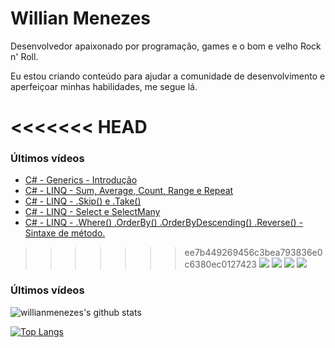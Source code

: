 # Willian Menezes

Desenvolvedor apaixonado por programação, games e o bom e velho Rock n' Roll.

Eu estou criando conteúdo para ajudar a comunidade de desenvolvimento e aperfeiçoar minhas habilidades, me segue lá.

<<<<<<< HEAD
=======
### Últimos vídeos

<!-- YOUTUBE:START -->
- [C# - Generics - Introdução](https://www.youtube.com/watch?v=aoMfUv6lPMA)
- [C# - LINQ - Sum, Average, Count, Range e Repeat](https://www.youtube.com/watch?v=JXoSZpR9_aw)
- [C# - LINQ - .Skip&lpar;&rpar; e .Take&lpar;&rpar;](https://www.youtube.com/watch?v=gEan2v0ehCw)
- [C# - LINQ - Select e SelectMany](https://www.youtube.com/watch?v=gbvRAWprU_U)
- [C# - LINQ - .Where&lpar;&rpar; .OrderBy&lpar;&rpar; .OrderByDescending&lpar;&rpar; .Reverse&lpar;&rpar; - Sintaxe de método.](https://www.youtube.com/watch?v=f9g_8HOXEBM)
<!-- YOUTUBE:END -->

>>>>>>> ee7b449269456c3bea793836e0c6380ec0127423
[![](https://img.shields.io/youtube/channel/subscribers/UC0Vo6yL26XaraIjak87jDww?label=YouTube&style=social)](https://www.youtube.com/channel/UC0Vo6yL26XaraIjak87jDww)
[![](https://img.shields.io/github/followers/willianmenezes?style=social)](https://github.com/willianmenezes)
[![](https://img.shields.io/twitter/url?label=Twitter&logo=Twitter&style=social&url=https%3A%2F%2Ftwitter.com%2Fwmscode)](https://twitter.com/wmscode)
[![](https://img.shields.io/twitter/url?label=Linkedin&logo=Linkedin&style=social&url=https://google.com)](https://www.linkedin.com/in/willian-menezes-9932b1b9/)

### Últimos vídeos

<!-- YOUTUBE:START -->
<!-- YOUTUBE:END -->

![willianmenezes's github stats](https://github-readme-stats.vercel.app/api?username=willianmenezes&theme=dark&show_icons=true)

[![Top Langs](https://github-readme-stats.vercel.app/api/top-langs/?username=willianmenezes&layout=compact&theme=dark)](https://github.com/anuraghazra/github-readme-stats)

